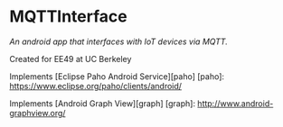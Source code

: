 # MQTTInterface
_An android app that interfaces with IoT devices via MQTT._

Created for EE49 at UC Berkeley

Implements [Eclipse Paho Android Service][paho]
[paho]: https://www.eclipse.org/paho/clients/android/

Implements [Android Graph View][graph]
[graph]: http://www.android-graphview.org/ 
